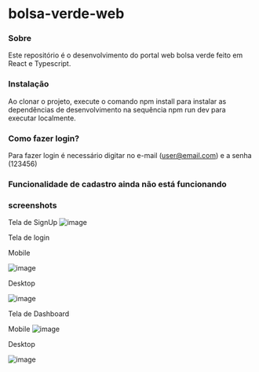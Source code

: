 # bolsa-verde-web

### Sobre

Este repositório é o desenvolvimento do portal web bolsa verde feito em React e Typescript.

### Instalação

Ao clonar o projeto, execute o comando npm install para instalar as dependências de desenvolvimento na sequência npm run dev para executar localmente.

### Como fazer login?

Para fazer login é necessário digitar no e-mail (user@email.com) e a senha (123456)

### Funcionalidade de cadastro ainda não está funcionando

### screenshots

Tela de SignUp
![image](https://github.com/laerciodev/bolsa-verde-web/assets/8559900/9749b51e-58d7-43a4-85c8-f33175601950)


Tela de login

Mobile

![image](https://user-images.githubusercontent.com/8559900/230792718-48dde6cc-40b5-4f9a-945b-f55f275e4b1d.png)

Desktop

![image](https://user-images.githubusercontent.com/8559900/230792733-58ab80bc-2440-4e19-aa40-1837f0a134be.png)


Tela de Dashboard

Mobile
![image](https://user-images.githubusercontent.com/8559900/230792852-30d5795b-2da6-467e-ac62-b1f50a5bbcee.png)


Desktop

![image](https://user-images.githubusercontent.com/8559900/230792842-6a5cd715-7661-44f7-90de-c82fc2478e45.png)
